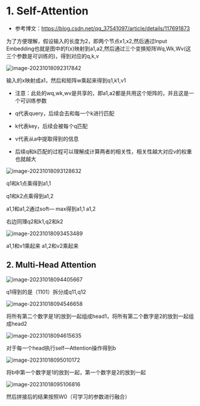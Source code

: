 # 1. Self-Attention

- 参考博文：https://blog.csdn.net/qq_37541097/article/details/117691873

为了方便理解，假设输入的长度为2，即两个节点x1,x2,然后通过Input Embedding也就是图中的f(x)映射到a1,a2,然后通过三个变换矩阵Wq,Wk,Wv(这三个参数是可训练的)，得到对应的q,k,v

![image-20231018092317842](https://pj-typora.oss-cn-shanghai.aliyuncs.com/image-20231018092317842.png)

输入的x映射成a1，然后和矩阵w乘起来得到q1,k1,v1

- 注意：此处的wq,wk,wv是共享的，即a1,a2都是共用这个矩阵的，并且这是一个可训练参数

- q代表query，后续会去和每一个k进行匹配

- k代表key，后续会被每个q匹配
- v代表从a中提取得到的信息
- 后续q和k匹配的过程可以理解成计算两者的相关性，相关性越大对应v的权重也就越大

![image-20231018093128632](https://pj-typora.oss-cn-shanghai.aliyuncs.com/image-20231018093128632.png)

q1和k1点乘得到a1,1 

q1和k2点乘得到a1,2

a1,1和a1,2通过soft— max得到a1,1 a1,2

右边同理q2和k1,q2和k2

![image-20231018093453489](https://pj-typora.oss-cn-shanghai.aliyuncs.com/image-20231018093453489.png)

a1,1和v1乘起来 a1,2和v2乘起来

## 2. Multi-Head Attention

![image-20231018094405667](https://pj-typora.oss-cn-shanghai.aliyuncs.com/image-20231018094405667.png)

q1得到的是（1101）拆分成q11,q12

![image-20231018094546658](https://pj-typora.oss-cn-shanghai.aliyuncs.com/image-20231018094546658.png)

将所有第二个数字是1的放到一起组成head1，将所有第二个数字是2的放到一起组成head2

![image-20231018094615635](https://pj-typora.oss-cn-shanghai.aliyuncs.com/image-20231018094615635.png)

对于每一个head执行self—Attention操作得到b

![image-20231018095010172](https://pj-typora.oss-cn-shanghai.aliyuncs.com/image-20231018095010172.png)

将b中第一个数字是1的放到一起，第一个数字是2的放到一起

![image-20231018095106816](https://pj-typora.oss-cn-shanghai.aliyuncs.com/image-20231018095106816.png)

然后拼接后的结果按照W0（可学习的参数进行融合）